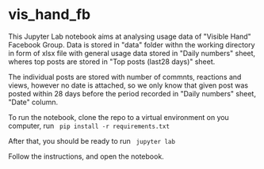 # vis_hand_fb
This Jupyter Lab notebook aims at analysing usage data of "Visible Hand" Facebook Group.
Data is stored in "data" folder withn the working directory in form of xlsx file with general usage data stored
in "Daily numbers" sheet, wheres top posts are stored in "Top posts (last28 days)" sheet.

The individual posts are stored with number of commnts, reactions and views, however no date is attached, so
we only know that given post was posted within 28 days before the period recorded in "Daily numbers" sheet,
"Date" column.

To run the notebook, clone the repo to a virtual environment on you computer,
run
<code>
pip install -r requirements.txt
</code>

After that, you should be ready to run
<code>
jupyter lab
</code>

Follow the instructions, and open the notebook.

